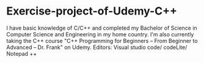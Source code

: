 # Exercise-project-of-Udemy-C++
I have basic knowledge of C/C++ and completed my Bachelor of Science in Computer Science and Engineering in my home country. I'm also currently taking the C++ course "C++ Programming for Beginners – From Beginner to Advanced – Dr. Frank" on Udemy.
Editors: Visual studio code/ codeLite/ Notepad ++
